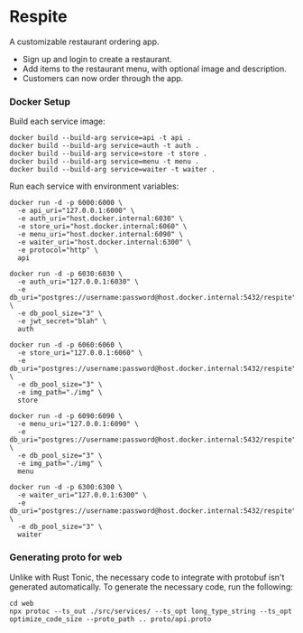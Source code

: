 # Respite

A customizable restaurant ordering app.

- Sign up and login to create a restaurant.
- Add items to the restaurant menu, with optional image and description.
- Customers can now order through the app.

### Docker Setup

Build each service image:

```
docker build --build-arg service=api -t api .
docker build --build-arg service=auth -t auth .
docker build --build-arg service=store -t store .
docker build --build-arg service=menu -t menu .
docker build --build-arg service=waiter -t waiter .
```

Run each service with environment variables:

```
docker run -d -p 6000:6000 \
  -e api_uri="127.0.0.1:6000" \
  -e auth_uri="host.docker.internal:6030" \
  -e store_uri="host.docker.internal:6060" \
  -e menu_uri="host.docker.internal:6090" \
  -e waiter_uri="host.docker.internal:6300" \
  -e protocol="http" \
  api

docker run -d -p 6030:6030 \
  -e auth_uri="127.0.0.1:6030" \
  -e db_uri="postgres://username:password@host.docker.internal:5432/respite" \
  -e db_pool_size="3" \
  -e jwt_secret="blah" \
  auth

docker run -d -p 6060:6060 \
  -e store_uri="127.0.0.1:6060" \
  -e db_uri="postgres://username:password@host.docker.internal:5432/respite" \
  -e db_pool_size="3" \
  -e img_path="./img" \
  store

docker run -d -p 6090:6090 \
  -e menu_uri="127.0.0.1:6090" \
  -e db_uri="postgres://username:password@host.docker.internal:5432/respite" \
  -e db_pool_size="3" \
  -e img_path="./img" \
  menu

docker run -d -p 6300:6300 \
  -e waiter_uri="127.0.0.1:6300" \
  -e db_uri="postgres://username:password@host.docker.internal:5432/respite" \
  -e db_pool_size="3" \
  waiter
```

### Generating proto for web

Unlike with Rust Tonic, the necessary code to integrate with protobuf isn't generated automatically.
To generate the necessary code, run the following:

```
cd web
npx protoc --ts_out ./src/services/ --ts_opt long_type_string --ts_opt optimize_code_size --proto_path .. proto/api.proto
```
